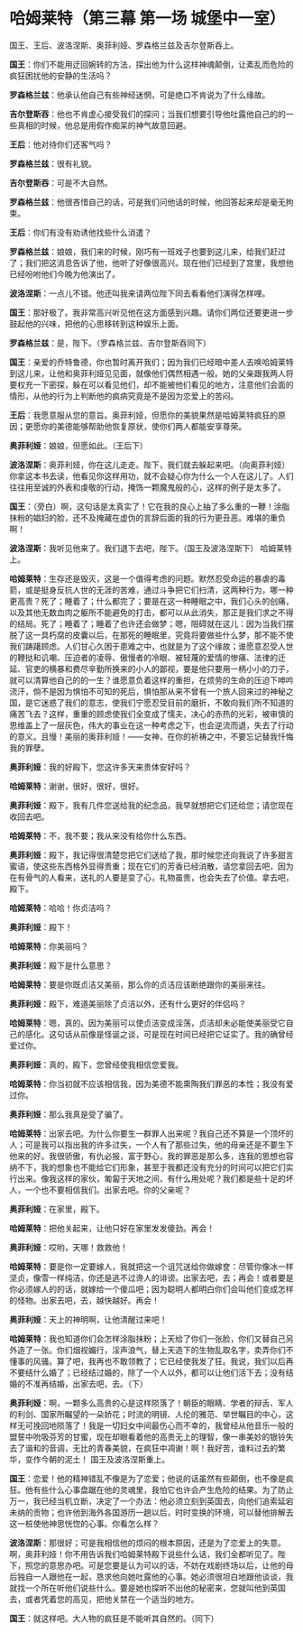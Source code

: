 # 哈姆莱特（第三幕 第一场 城堡中一室）

国王、王后、波洛涅斯、奥菲利娅、罗森格兰兹及吉尔登斯吞上。

**国王**：你们不能用迂回婉转的方法，探出他为什么这样神魂颠倒，让紊乱而危险的疯狂困扰他的安静的生活吗？

**罗森格兰兹**：他承认他自己有些神经迷惘，可是绝口不肯说为了什么缘故。

**吉尔登斯吞**：他也不肯虚心接受我们的探问；当我们想要引导他吐露他自己的的一些真相的时候，他总是用假作痴呆的神气故意回避。

**王后**：他对待你们还客气吗？

**罗森格兰兹**：很有礼貌。

**吉尔登斯吞**：可是不大自然。

**罗森格兰兹**：他很吝惜自己的话，可是我们问他话的时候，他回答起来却是毫无拘束。

**王后**：你们有没有劝诱他找些什么消遣？

**罗森格兰兹**：娘娘，我们来的时候，刚巧有一班戏子也要到这儿来，给我们赶过了；我们把这消息告诉了他，他听了好像很高兴。现在他们已经到了宫里，我想他已经吩咐他们今晚为他演出了。

**波洛涅斯**：一点儿不错。他还叫我来请两位陛下同去看看他们演得怎样哩。

**国王**：那好极了。我非常高兴听见他在这方面感到兴趣。请你们两位还要更进一步鼓起他的兴味，把他的心思移转到这种娱乐上面。

**罗森格兰兹**：是，陛下。（罗森格兰兹、吉尔登斯吞同下）

**国王**：亲爱的乔特鲁德，你也暂时离开我们；因为我们已经暗中差人去唤哈姆莱特到这儿来，让他和奥菲利娅见见面，就像他们偶然相遇一般。她的父亲跟我两人将要权充一下密探，躲在可以看见他们，却不能被他们看见的地方，注意他们会面的情形，从他的行为上判断他的疯病究竟是不是因为恋爱上的苦闷。

**王后**：我愿意服从您的意旨。奥菲利娅，但愿你的美貌果然是哈姆莱特疯狂的原因；更愿你的美德能够帮助他恢复原状，使你们两人都能安享尊荣。

**奥菲利娅**：娘娘，但愿如此。（王后下）

**波洛涅斯**：奥菲利娅，你在这儿走走。陛下，我们就去躲起来吧。（向奥菲利娅）你拿这本书去读，他看见你这样用功，就不会疑心你为什么一个人在这儿了。人们往往用至诚的外表和虔敬的行动，掩饰一颗魔鬼般的心，这样的例子是太多了。

**国王**：（旁白）啊，这句话是太真实了！它在我的良心上抽了多么重的一鞭！涂脂抹粉的娼妇的脸，还不及掩藏在虚伪的言辞后面的我的行为更丑恶。难堪的重负啊！

**波洛涅斯**：我听见他来了。我们退下去吧，陛下。（国王及波洛涅斯下）
哈姆莱特上。

**哈姆莱特**：生存还是毁灭，这是一个值得考虑的问题。默然忍受命运的暴虐的毒箭，或是挺身反抗人世的无涯的苦难，通过斗争把它们扫清，这两种行为，哪一种更高贵？死了；睡着了；什么都完了；要是在这一种睡眠之中，我们心头的创痛，以及其他无数血肉之躯所不能避免的打击，都可以从此消失，那正是我们求之不得的结局。死了；睡着了；睡着了也许还会做梦；嗯，阻碍就在这儿：因为当我们摆脱了这一具朽腐的皮囊以后，在那死的睡眠里，究竟将要做些什么梦，那不能不使我们踌躇顾虑。人们甘心久困于患难之中，也就是为了这个缘故；谁愿意忍受人世的鞭挞和讥嘲、压迫者的凌辱、傲慢者的冷眼、被轻蔑的爱情的惨痛、法律的迁延、官吏的横暴和费尽辛勤所换来的小人的鄙视，要是他只要用一柄小小的刀子，就可以清算他自己的的一生？谁愿意负着这样的重担，在烦劳的生命的压迫下呻吟流汗，倘不是因为惧怕不可知的死后，惧怕那从来不曾有一个旅人回来过的神秘之国，是它迷惑了我们的意志，使我们宁愿忍受目前的磨折，不敢向我们所不知道的痛苦飞去？这样，重重的顾虑使我们全变成了懦夫，决心的赤热的光彩，被审慎的思维盖上了一层灰色，伟大的事业在这一种考虑之下，也会逆流而退，失去了行动的意义。且慢！美丽的奥菲利娅！——女神，在你的祈祷之中，不要忘记替我忏悔我的罪孽。

**奥菲利娅**：我的好殿下，您这许多天来贵体安好吗？

**哈姆莱特**：谢谢，很好，很好，很好。

**奥菲利娅**：殿下，我有几件您送给我的纪念品，我早就想把它们还给您；请您现在收回去吧。

**哈姆莱特**：不，我不要；我从来没有给你什么东西。

**奥菲利娅**：殿下，我记得很清楚您把它们送给了我，那时候您还向我说了许多甜言蜜语，使这些东西格外显得贵重；现在它们的芳香已经消散，请您拿回去吧，因为在有骨气的人看来，送礼的人要是变了心，礼物虽贵，也会失去了价值。拿去吧，殿下。

**哈姆莱特**：哈哈！你贞洁吗？

**奥菲利娅**：殿下！

**哈姆莱特**：你美丽吗？

**奥菲利娅**：殿下是什么意思？

**哈姆莱特**：要是你既贞洁又美丽，那么你的贞洁应该断绝跟你的美丽来往。

**奥菲利娅**：殿下，难道美丽除了贞洁以外，还有什么更好的伴侣吗？

**哈姆莱特**：嗯，真的。因为美丽可以使贞洁变成淫荡，贞洁却未必能使美丽受它自己的感化。这句话从前像是怪诞之谈，可是现在时间已经把它证实了。我的确曾经爱过你。

**奥菲利娅**：真的，殿下，您曾经使我相信您爱我。

**哈姆莱特**：你当初就不应该相信我，因为美德不能熏陶我们罪恶的本性；我没有爱过你。

**奥菲利娅**：那么我真是受了骗了。

**哈姆莱特**：出家去吧。为什么你要生一群罪人出来呢？我自己还不算是一个顶坏的人；可是我可以指出我的许多过失，一个人有了那些过失，他的母亲还是不要生下他来的好。我很骄傲，有仇必报，富于野心，我的罪恶是那么多，连我的思想也容纳不下，我的想象也不能给它们形象，甚至于我都还没有充分的时间可以把它们实行出来。像我这样的家伙，匍匐于天地之间，有什么用处呢？我们都是些十足的坏人，一个也不要相信我们。出家去吧。你的父亲呢？

**奥菲利娅**：在家里，殿下。

**哈姆莱特**：把他关起来，让他只好在家里发发傻劲。再会！

**奥菲利娅**：哎哟，天哪！救救他！

**哈姆莱特**：要是你一定要嫁人，我就把这一个诅咒送给你做嫁奁：尽管你像冰一样坚贞，像雪一样纯洁，你还是逃不过谗人的诽谤。出家去吧，去；再会！或者要是你必须嫁人的的话，就嫁给一个傻瓜吧；因为聪明人都明白你们会叫他们变成怎样的怪物。出家去吧，去，越快越好。再会！

**奥菲利娅**：天上的神明啊，让他清醒过来吧！

**哈姆莱特**：我也知道你们会怎样涂脂抹粉；上天给了你们一张脸，你们又替自己另外造了一张。你们烟视媚行，淫声浪气，替上天造下的生物乱取名字，卖弄你们不懂事的风骚。算了吧，我再也不敢领教了；它已经使我发了狂。我说，我们以后再不要结什么婚了；已经结过婚的，除了一个人以外，都可以让他们活下去；没有结婚的不准再结婚，出家去吧，去。（下）

**奥菲利娅**：啊，一颗多么高贵的心是这样陨落了！朝臣的眼睛、学者的辩舌、军人的利剑、国家所瞩望的一朵娇花；时流的明镜、人伦的雅范、举世瞩目的中心，这样无可挽回地陨落了！我是一切妇女中间最伤心而不幸的，我曾经从他音乐一般的盟誓中吮吸芬芳的甘蜜，现在却眼看着他的高贵无上的理智，像一串美妙的银铃失去了谐和的音调，无比的青春美貌，在疯狂中凋谢！啊！我好苦，谁料过去的繁华，变作今朝的泥土！
国王及波洛涅斯重上。

**国王**：恋爱！他的精神错乱不像是为了恋爱；他说的话虽然有些颠倒，也不像是疯狂。他有些什么心事盘踞在他的灵魂里，我怕它也许会产生危险的结果。为了防止万一，我已经当机立断，决定了一个办法：他必须立刻到英国去，向他们追索延宕未纳的贡物；也许他到海外各国游历一趟以后，时时变换的环境，可以替他排解去这一桩使他神思恍惚的心事。你看怎么样？

**波洛涅斯**：那很好；可是我相信他的烦闷的根本原因，还是为了恋爱上的失意。啊，奥菲利娅！你不用告诉我们哈姆莱特殿下说些什么话，我们全都听见了。陛下，照您的意思办吧。可是您要是认为可以的话，不妨在戏剧终场以后，让他的母后独自一人跟他在一起，恳求他向她吐露他的心事。她必须很坦白地跟他谈谈，我就找一个所在听他们说些什么。要是她也探听不出他的秘密来，您就叫他到英国去，或者凭着您的高见，把他关禁在一个适当的地方。

**国王**：就这样吧。大人物的疯狂是不能听其自然的。（同下）